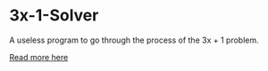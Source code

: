 # 3x-1-Solver
A useless program to go through the process of the 3x + 1 problem.

[Read more here](http://www.ericr.nl/wondrous/)
